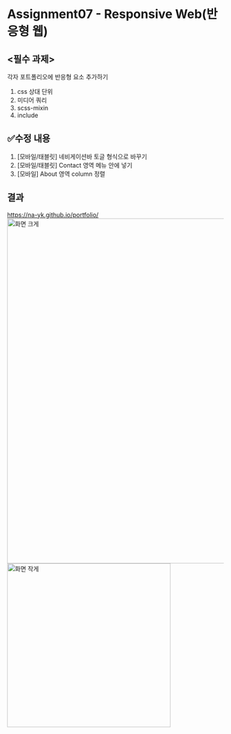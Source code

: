 # Assignment07 - Responsive Web(반응형 웹)

## <필수 과제>
각자 포트폴리오에 반응형 요소 추가하기
1. css 상대 단위
2. 미디어 쿼리
3. scss-mixin
4. include

## ✅수정 내용
1. [모바일/태블릿] 네비게이션바 토글 형식으로 바꾸기
2. [모바일/태블릿] Contact 영역 메뉴 안에 넣기
3. [모바일] About 영역 column 정렬

## 결과
https://na-yk.github.io/portfolio/
<img width="800" alt="화면 크게" src="https://user-images.githubusercontent.com/102007066/174820392-951c06a3-aa78-433c-ab6b-caa21e3b7f1a.PNG" align='center'/>
<img width="380" alt="화면 작게" src="https://user-images.githubusercontent.com/102007066/174820135-2e690599-7837-4df9-9a82-0839c808d183.PNG" align='center'/>


